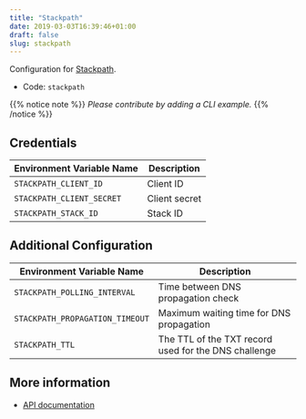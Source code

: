 ```yaml
---
title: "Stackpath"
date: 2019-03-03T16:39:46+01:00
draft: false
slug: stackpath
---
```


<!-- THIS DOCUMENTATION IS AUTO-GENERATED. PLEASE DO NOT EDIT. -->
<!-- providers/dns/stackpath/stackpath.toml -->
<!-- THIS DOCUMENTATION IS AUTO-GENERATED. PLEASE DO NOT EDIT. -->
<!-- providers/dns/stackpath/stackpath.toml -->
<!-- THIS DOCUMENTATION IS AUTO-GENERATED. PLEASE DO NOT EDIT. -->


Configuration for [Stackpath](https://www.stackpath.com/).


<!--more-->

- Code: `stackpath`

{{% notice note %}}
_Please contribute by adding a CLI example._
{{% /notice %}}




## Credentials

| Environment Variable Name | Description |
|-----------------------|-------------|
| `STACKPATH_CLIENT_ID` | Client ID |
| `STACKPATH_CLIENT_SECRET` | Client secret |
| `STACKPATH_STACK_ID` | Stack ID |


## Additional Configuration

| Environment Variable Name | Description |
|--------------------------------|-------------|
| `STACKPATH_POLLING_INTERVAL` | Time between DNS propagation check |
| `STACKPATH_PROPAGATION_TIMEOUT` | Maximum waiting time for DNS propagation |
| `STACKPATH_TTL` | The TTL of the TXT record used for the DNS challenge |




## More information

- [API documentation](https://developer.stackpath.com/en/api/dns/#tag/Zone)

<!-- THIS DOCUMENTATION IS AUTO-GENERATED. PLEASE DO NOT EDIT. -->
<!-- providers/dns/stackpath/stackpath.toml -->
<!-- THIS DOCUMENTATION IS AUTO-GENERATED. PLEASE DO NOT EDIT. -->
<!-- providers/dns/stackpath/stackpath.toml -->
<!-- THIS DOCUMENTATION IS AUTO-GENERATED. PLEASE DO NOT EDIT. -->
